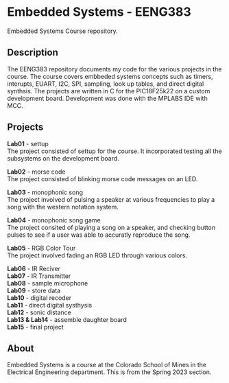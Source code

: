 # Embedded Systems - EENG383
Embedded Systems Course repository.

## Description
The EENG383 repository documents my code for the various projects in the course. The course covers embbeded systems concepts such as timers, interupts, EUART, I2C, SPI, sampling, look up tables, and direct digital synthsis. The projects are written in C for the PIC18F25k22 on a custom development board. Development was done with the MPLABS IDE with MCC.

## Projects
**Lab01** - settup  
The project consisted of settup for the course. It incorporated testing all the subsystems on the development board.

**Lab02** - morse code  
The project consisted of blinking morse code messages on an LED.

**Lab03** - monophonic song  
The project involved of pulsing a speaker at various frequencies to play a song with the western notation system.  

**Lab04** - monophonic song game  
The project consited of playing a song on a speaker, and checking button pulses to see if a user was able to accuratly reproduce the song.

**Lab05** - RGB Color Tour  
The project involved fading an RGB LED through various colors.

**Lab06** - IR Reciver  
**Lab07** - IR Transmitter  
**Lab08** - sample microphone  
**Lab09** - store data  
**Lab10** - digital recoder  
**Lab11** - direct digital systhysis  
**Lab12** - sonic distance  
**Lab13 & Lab14** - assemble daughter board  
**Lab15** - final project

## About
Embedded Systems is a course at the Colorado School of Mines in the Electrical Engineering department. This is from the Spring 2023 section.
